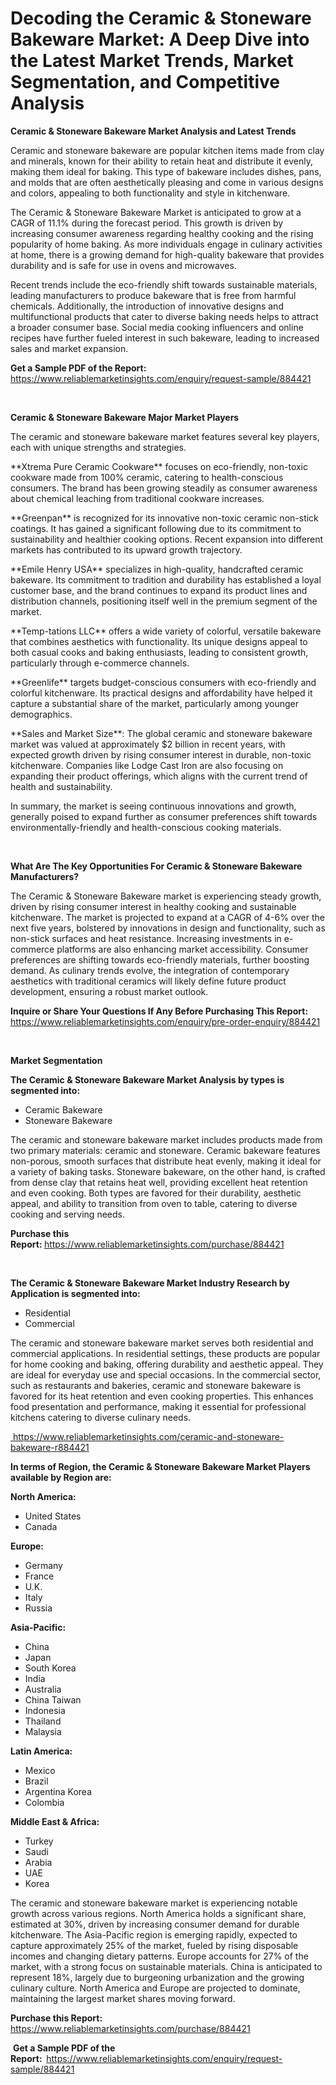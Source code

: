 <p><h1>Decoding the Ceramic & Stoneware Bakeware Market: A Deep Dive into the Latest Market Trends, Market Segmentation, and Competitive Analysis</h1></p><p><strong>Ceramic & Stoneware Bakeware Market Analysis and Latest Trends</strong></p>
<p><p>Ceramic and stoneware bakeware are popular kitchen items made from clay and minerals, known for their ability to retain heat and distribute it evenly, making them ideal for baking. This type of bakeware includes dishes, pans, and molds that are often aesthetically pleasing and come in various designs and colors, appealing to both functionality and style in kitchenware.</p><p>The Ceramic & Stoneware Bakeware Market is anticipated to grow at a CAGR of 11.1% during the forecast period. This growth is driven by increasing consumer awareness regarding healthy cooking and the rising popularity of home baking. As more individuals engage in culinary activities at home, there is a growing demand for high-quality bakeware that provides durability and is safe for use in ovens and microwaves.</p><p>Recent trends include the eco-friendly shift towards sustainable materials, leading manufacturers to produce bakeware that is free from harmful chemicals. Additionally, the introduction of innovative designs and multifunctional products that cater to diverse baking needs helps to attract a broader consumer base. Social media cooking influencers and online recipes have further fueled interest in such bakeware, leading to increased sales and market expansion.</p></p>
<p><strong>Get a Sample PDF of the Report:&nbsp;</strong> <a href="https://www.reliablemarketinsights.com/enquiry/request-sample/884421?utm_campaign=2735&utm_medium=2&utm_source=Github&utm_content=ia&utm_term=15042025&utm_id=ceramic-stoneware-bakeware">https://www.reliablemarketinsights.com/enquiry/request-sample/884421</a></p>
<p>&nbsp;</p>
<p><strong>Ceramic & Stoneware Bakeware Major Market Players</strong></p>
<p><p>The ceramic and stoneware bakeware market features several key players, each with unique strengths and strategies. </p><p>**Xtrema Pure Ceramic Cookware** focuses on eco-friendly, non-toxic cookware made from 100% ceramic, catering to health-conscious consumers. The brand has been growing steadily as consumer awareness about chemical leaching from traditional cookware increases. </p><p>**Greenpan** is recognized for its innovative non-toxic ceramic non-stick coatings. It has gained a significant following due to its commitment to sustainability and healthier cooking options. Recent expansion into different markets has contributed to its upward growth trajectory. </p><p>**Emile Henry USA** specializes in high-quality, handcrafted ceramic bakeware. Its commitment to tradition and durability has established a loyal customer base, and the brand continues to expand its product lines and distribution channels, positioning itself well in the premium segment of the market.</p><p>**Temp-tations LLC** offers a wide variety of colorful, versatile bakeware that combines aesthetics with functionality. Its unique designs appeal to both casual cooks and baking enthusiasts, leading to consistent growth, particularly through e-commerce channels.</p><p>**Greenlife** targets budget-conscious consumers with eco-friendly and colorful kitchenware. Its practical designs and affordability have helped it capture a substantial share of the market, particularly among younger demographics.</p><p>**Sales and Market Size**: The global ceramic and stoneware bakeware market was valued at approximately $2 billion in recent years, with expected growth driven by rising consumer interest in durable, non-toxic kitchenware. Companies like Lodge Cast Iron are also focusing on expanding their product offerings, which aligns with the current trend of health and sustainability.</p><p>In summary, the market is seeing continuous innovations and growth, generally poised to expand further as consumer preferences shift towards environmentally-friendly and health-conscious cooking materials.</p></p>
<p>&nbsp;</p>
<p><strong>What Are The Key Opportunities For Ceramic & Stoneware Bakeware Manufacturers?</strong></p>
<p><p>The Ceramic & Stoneware Bakeware market is experiencing steady growth, driven by rising consumer interest in healthy cooking and sustainable kitchenware. The market is projected to expand at a CAGR of 4-6% over the next five years, bolstered by innovations in design and functionality, such as non-stick surfaces and heat resistance. Increasing investments in e-commerce platforms are also enhancing market accessibility. Consumer preferences are shifting towards eco-friendly materials, further boosting demand. As culinary trends evolve, the integration of contemporary aesthetics with traditional ceramics will likely define future product development, ensuring a robust market outlook.</p></p>
<p><strong>Inquire or Share Your Questions If Any Before Purchasing This Report:</strong> <a href="https://www.reliablemarketinsights.com/enquiry/pre-order-enquiry/884421?utm_campaign=2735&utm_medium=2&utm_source=Github&utm_content=ia&utm_term=15042025&utm_id=ceramic-stoneware-bakeware">https://www.reliablemarketinsights.com/enquiry/pre-order-enquiry/884421</a></p>
<p>&nbsp;</p>
<p><strong>Market Segmentation</strong></p>
<p><strong>The Ceramic & Stoneware Bakeware Market Analysis by types is segmented into:</strong></p>
<p><ul><li>Ceramic Bakeware</li><li>Stoneware Bakeware</li></ul></p>
<p><p>The ceramic and stoneware bakeware market includes products made from two primary materials: ceramic and stoneware. Ceramic bakeware features non-porous, smooth surfaces that distribute heat evenly, making it ideal for a variety of baking tasks. Stoneware bakeware, on the other hand, is crafted from dense clay that retains heat well, providing excellent heat retention and even cooking. Both types are favored for their durability, aesthetic appeal, and ability to transition from oven to table, catering to diverse cooking and serving needs.</p></p>
<p><strong>Purchase this Report:&nbsp;</strong><a href="https://www.reliablemarketinsights.com/purchase/884421?utm_campaign=2735&utm_medium=2&utm_source=Github&utm_content=ia&utm_term=15042025&utm_id=ceramic-stoneware-bakeware">https://www.reliablemarketinsights.com/purchase/884421</a></p>
<p>&nbsp;</p>
<p><strong>The Ceramic & Stoneware Bakeware Market Industry Research by Application is segmented into:</strong></p>
<p><ul><li>Residential</li><li>Commercial</li></ul></p>
<p><p>The ceramic and stoneware bakeware market serves both residential and commercial applications. In residential settings, these products are popular for home cooking and baking, offering durability and aesthetic appeal. They are ideal for everyday use and special occasions. In the commercial sector, such as restaurants and bakeries, ceramic and stoneware bakeware is favored for its heat retention and even cooking properties. This enhances food presentation and performance, making it essential for professional kitchens catering to diverse culinary needs.</p></p>
<p><a href="https://www.reliablemarketinsights.com/ceramic-and-stoneware-bakeware-r884421?utm_campaign=2735&utm_medium=2&utm_source=Github&utm_content=ia&utm_term=15042025&utm_id=ceramic-stoneware-bakeware">&nbsp;https://www.reliablemarketinsights.com/ceramic-and-stoneware-bakeware-r884421</a></p>
<p><strong>In terms of Region, the Ceramic & Stoneware Bakeware Market Players available by Region are:</strong></p>
<p>
    <p> <strong> North America: </strong>
        <ul>
            <li>United States</li>
            <li>Canada</li>
        </ul>
        </p> 
    <p> <strong> Europe: </strong>
        <ul>
            <li>Germany</li>
            <li>France</li>
            <li>U.K.</li>
            <li>Italy</li>
            <li>Russia</li>
        </ul>
        </p> 
    <p> <strong> Asia-Pacific: </strong>
        <ul>
            <li>China</li>
            <li>Japan</li>
            <li>South Korea</li>
            <li>India</li>
            <li>Australia</li>
            <li>China Taiwan</li>
            <li>Indonesia</li>
            <li>Thailand</li>
            <li>Malaysia</li>
        </ul>
        </p> 
    <p> <strong> Latin America: </strong>
        <ul>
            <li>Mexico</li>
            <li>Brazil</li>
            <li>Argentina Korea</li>
            <li>Colombia</li>
        </ul>
        </p> 
    <p> <strong> Middle East & Africa: </strong>
        <ul>
            <li>Turkey</li>
            <li>Saudi</li>
            <li>Arabia</li>
            <li>UAE</li>
            <li>Korea</li>
        </ul>
    </p>
    </p>
<p><p>The ceramic and stoneware bakeware market is experiencing notable growth across various regions. North America holds a significant share, estimated at 30%, driven by increasing consumer demand for durable kitchenware. The Asia-Pacific region is emerging rapidly, expected to capture approximately 25% of the market, fueled by rising disposable incomes and changing dietary patterns. Europe accounts for 27% of the market, with a strong focus on sustainable materials. China is anticipated to represent 18%, largely due to burgeoning urbanization and the growing culinary culture. North America and Europe are projected to dominate, maintaining the largest market shares moving forward.</p></p>
<p><strong>Purchase this Report: </strong><a href="https://www.reliablemarketinsights.com/purchase/884421?utm_campaign=2735&utm_medium=2&utm_source=Github&utm_content=ia&utm_term=15042025&utm_id=ceramic-stoneware-bakeware">https://www.reliablemarketinsights.com/purchase/884421</a></p>
<p>&nbsp;<strong>Get a Sample PDF of the Report:&nbsp;&nbsp;</strong><a href="https://www.reliablemarketinsights.com/enquiry/request-sample/884421?utm_campaign=2735&utm_medium=2&utm_source=Github&utm_content=ia&utm_term=15042025&utm_id=ceramic-stoneware-bakeware">https://www.reliablemarketinsights.com/enquiry/request-sample/884421</a></p>
<p><strong></strong></p>
<p><p></p><p></p><p></p></p>